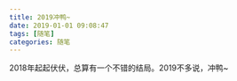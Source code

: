 ```yaml
---
title: 2019冲鸭~
date: 2019-01-01 09:08:47
tags: [随笔]
categories: 随笔
---
```

2018年起起伏伏，总算有一个不错的结局。2019不多说，冲鸭~